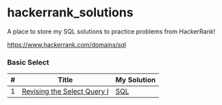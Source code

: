 # hackerrank_solutions

A place to store my SQL solutions to practice problems from HackerRank!

https://www.hackerrank.com/domains/sql

### Basic Select

| # | Title | My Solution |
| --- | --- |  --- |
| 1 | [Revising the Select Query I](https://www.hackerrank.com/challenges/revising-the-select-query/problem?isFullScreen=true) | [SQL](basic_select/revising_the_select_query_i.sql)